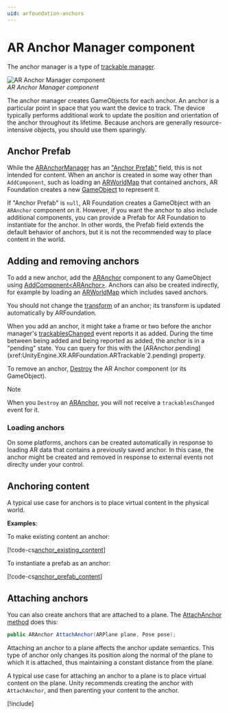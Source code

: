 ```yaml
---
uid: arfoundation-anchors
---
```

# AR Anchor Manager component

The anchor manager is a type of [trackable manager](xref:arfoundation-managers#trackables-and-trackable-managers).

![AR Anchor Manager component](../images/ar-anchor-manager.png)<br/>*AR Anchor Manager component*

The anchor manager creates GameObjects for each anchor. An anchor is a particular point in space that you want the device to track. The device typically performs additional work to update the position and orientation of the anchor throughout its lifetime. Because anchors are generally resource-intensive objects, you should use them sparingly.

## Anchor Prefab

While the [ARAnchorManager](xref:UnityEngine.XR.ARFoundation.ARAnchorManager) has an ["Anchor Prefab"](xref:UnityEngine.XR.ARFoundation.ARAnchorManager.anchorPrefab) field, this is not intended for content. When an anchor is created in some way other than `AddComponent`, such as loading an [ARWorldMap](https://docs.unity3d.com/Packages/com.unity.xr.arkit@6.0/api/UnityEngine.XR.ARKit.ARWorldMap.html) that contained anchors, AR Foundation creates a new [GameObject](xref:UnityEngine.GameObject) to represent it.

If "Anchor Prefab" is `null`, AR Foundation creates a GameObject with an `ARAnchor` component on it. However, if you want the anchor to also include additional components, you can provide a Prefab for AR Foundation to instantiate for the anchor. In other words, the Prefab field extends the default behavior of anchors, but it is not the recommended way to place content in the world.

## Adding and removing anchors

To add a new anchor, add the [ARAnchor](xref:UnityEngine.XR.ARFoundation.ARAnchor) component to any GameObject using [AddComponent&lt;ARAnchor&gt;](xref:UnityEngine.GameObject.AddComponent). Anchors can also be created indirectly, for example by loading an [ARWorldMap](https://docs.unity3d.com/Packages/com.unity.xr.arkit@6.0/api/UnityEngine.XR.ARKit.ARWorldMap.html) which includes saved anchors.

You should not change the [transform](xref:UnityEngine.Transform) of an anchor; its transform is updated automatically by ARFoundation.

When you add an anchor, it might take a frame or two before the anchor manager's [trackablesChanged](xref:UnityEngine.XR.ARFoundation.ARTrackableManager`5.trackablesChanged*) event reports it as added. During the time between being added and being reported as added, the anchor is in a "pending" state. You can query for this with the [ARAnchor.pending](xref:UnityEngine.XR.ARFoundation.ARTrackable`2.pending) property.

To remove an anchor, [Destroy](xref:UnityEngine.Object.Destroy(UnityEngine.Object)) the AR Anchor component (or its GameObject).

> [!NOTE]
> When you `Destroy` an [ARAnchor](xref:UnityEngine.XR.ARFoundation.ARAnchor), you will not receive a `trackablesChanged` event for it.

### Loading anchors

On some platforms, anchors can be created automatically in response to loading AR data that contains a previously saved anchor. In this case, the anchor might be created and removed in response to external events not direclty under your control.

## Anchoring content

A typical use case for anchors is to place virtual content in the physical world.

**Examples**:

To make existing content an anchor:

[!code-cs[anchor_existing_content](../../Tests/CodeSamples/AnchorSamples.cs#anchor_existing_content)]

To instantiate a prefab as an anchor:

[!code-cs[anchor_prefab_content](../../Tests/CodeSamples/AnchorSamples.cs#anchor_prefab_content)]

## Attaching anchors

You can also create anchors that are attached to a plane. The [AttachAnchor method](xref:UnityEngine.XR.ARFoundation.ARAnchorManager.AttachAnchor(UnityEngine.XR.ARFoundation.ARPlane,UnityEngine.Pose)) does this:

```csharp
public ARAnchor AttachAnchor(ARPlane plane, Pose pose);
```

Attaching an anchor to a plane affects the anchor update semantics. This type of anchor only changes its position along the normal of the plane to which it is attached, thus maintaining a constant distance from the plane.

A typical use case for attaching an anchor to a plane is to place virtual content on the plane. Unity recommends creating the anchor with `AttachAnchor`, and then parenting your content to the anchor.

[!include[](../snippets/apple-arkit-trademark.md)]
